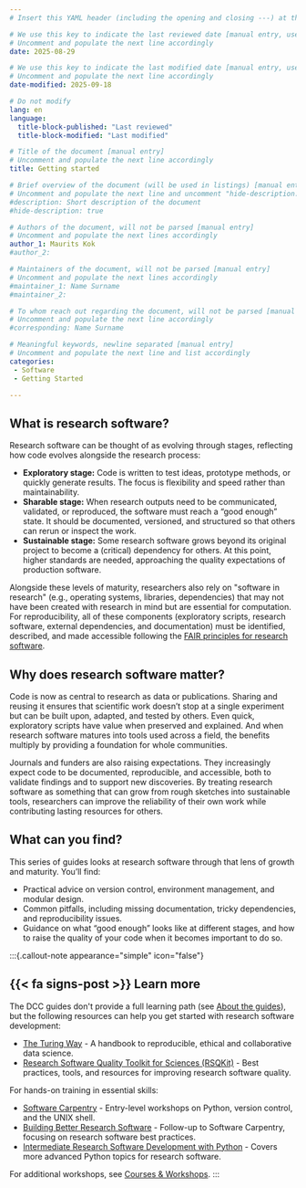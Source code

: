 ```yaml
---
# Insert this YAML header (including the opening and closing ---) at the beginning of the document and fill it out accordingly

# We use this key to indicate the last reviewed date [manual entry, use YYYY-MM-DD]
# Uncomment and populate the next line accordingly
date: 2025-08-29

# We use this key to indicate the last modified date [manual entry, use YYYY-MM-DD]
# Uncomment and populate the next line accordingly
date-modified: 2025-09-18

# Do not modify
lang: en
language: 
  title-block-published: "Last reviewed"
  title-block-modified: "Last modified"

# Title of the document [manual entry]
# Uncomment and populate the next line accordingly
title: Getting started

# Brief overview of the document (will be used in listings) [manual entry]
# Uncomment and populate the next line and uncomment "hide-description: true".
#description: Short description of the document
#hide-description: true

# Authors of the document, will not be parsed [manual entry]
# Uncomment and populate the next lines accordingly
author_1: Maurits Kok
#author_2:

# Maintainers of the document, will not be parsed [manual entry]
# Uncomment and populate the next lines accordingly
#maintainer_1: Name Surname
#maintainer_2:

# To whom reach out regarding the document, will not be parsed [manual entry]
# Uncomment and populate the next line accordingly
#corresponding: Name Surname

# Meaningful keywords, newline separated [manual entry]
# Uncomment and populate the next line and list accordingly
categories: 
 - Software
 - Getting Started

---
```


## What is research software?
Research software can be thought of as evolving through stages, reflecting how code evolves alongside the research process:

- **Exploratory stage:** Code is written to test ideas, prototype methods, or quickly generate results. The focus is flexibility and speed rather than maintainability.
- **Sharable stage:** When research outputs need to be communicated, validated, or reproduced, the software must reach a “good enough” state. It should be documented, versioned, and structured so that others can rerun or inspect the work.
- **Sustainable stage:** Some research software grows beyond its original project to become a (critical) dependency for others. At this point, higher standards are needed, approaching the quality expectations of production software.

Alongside these levels of maturity, researchers also rely on "software in research" (e.g., operating systems, libraries, dependencies) that may not have been created with research in mind but are essential for computation. For reproducibility, all of these components (exploratory scripts, research software, external dependencies, and documentation) must be identified, described, and made accessible following the [FAIR principles for research software](./fair_software/fair.md).

## Why does research software matter?
Code is now as central to research as data or publications. Sharing and reusing it ensures that scientific work doesn’t stop at a single experiment but can be built upon, adapted, and tested by others. Even quick, exploratory scripts have value when preserved and explained. And when research software matures into tools used across a field, the benefits multiply by providing a foundation for whole communities. 

Journals and funders are also raising expectations. They increasingly expect code to be documented, reproducible, and accessible, both to validate findings and to support new discoveries. By treating research software as something that can grow from rough sketches into sustainable tools, researchers can improve the reliability of their own work while contributing lasting resources for others.

## What can you find?
This series of guides looks at research software through that lens of growth and maturity. You’ll find:

- Practical advice on version control, environment management, and modular design.
- Common pitfalls, including missing documentation, tricky dependencies, and reproducibility issues.
- Guidance on what “good enough” looks like at different stages, and how to raise the quality of your code when it becomes important to do so.

:::{.callout-note appearance="simple" icon="false"}
## {{< fa signs-post >}} Learn more
The DCC guides don't provide a full learning path (see [About the guides](../about.md)), but the following resources can help you get started with research software development:

- [The Turing Way](https://book.the-turing-way.org/) - A handbook to reproducible, ethical and collaborative data science.
- [Research Software Quality Toolkit for Sciences (RSQKit)](https://everse.software/RSQKit/) - Best practices, tools, and resources for improving research software quality.

For hands-on training in essential skills:

- [Software Carpentry](https://software-carpentry.org/) - Entry-level workshops on Python, version control, and the UNIX shell.
- [Building Better Research Software](https://carpentries-incubator.github.io/better-research-software/) - Follow-up to Software Carpentry, focusing on research software best practices.
- [Intermediate Research Software Development with Python](https://carpentries-incubator.github.io/python-intermediate-development/) - Covers more advanced Python topics for research software.

For additional workshops, see [Courses & Workshops](../resources/courses.md).
:::